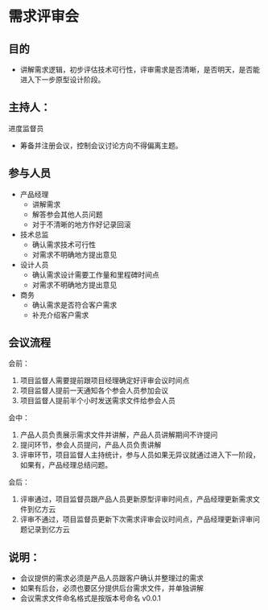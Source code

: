 # 需求评审会

## 目的
- 讲解需求逻辑，初步评估技术可行性，评审需求是否清晰，是否明天，是否能进入下一步原型设计阶段。
## 主持人：

进度监督员
- 筹备并注册会议，控制会议讨论方向不得偏离主题。

## 参与人员

- 产品经理
	- 讲解需求
	- 解答参会其他人员问题
	- 对于不清晰的地方作好记录回滚
- 技术总监
	- 确认需求技术可行性
	- 对需求不明确地方提出意见
- 设计人员
	- 确认需求设计需要工作量和里程碑时间点
	- 对需求不明确地方提出意见
- 商务
	- 确认需求是否符合客户需求
	- 补充介绍客户需求

## 会议流程

会前：

1. 项目监督人需要提前跟项目经理确定好评审会议时间点
2. 项目监督人提前一天通知各个参会人员参加会议
3. 项目监督人提前半个小时发送需求文件给参会人员

会中：

1. 产品人员负责展示需求文件并讲解，产品人员讲解期间不许提问
2. 提问环节，参会人员提问，产品人员负责讲解
3. 评审环节，项目监督人主持统计，参与人员如果无异议就通过进入下一阶段，如果有，产品经理总结问题。

 会后：

1. 评审通过，项目监督员跟产品人员更新原型评审时间点，产品经理更新需求文件到亿方云
2. 评审不通过，项目监督员更新下次需求评审会议时间点，产品经理更新评审问题记录到亿方云

## 说明：
- 会议提供的需求必须是产品人员跟客户确认并整理过的需求
- 如果有后台，必须也要区分提供后台需求文件，并单独讲解
- 会议需求文件命名格式是按版本号命名 v0.0.1